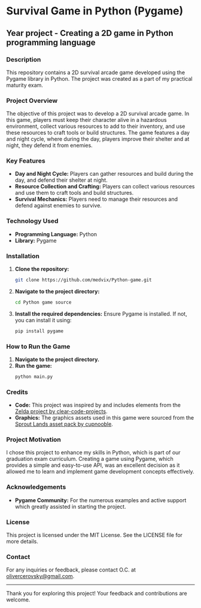# Survival Game in Python (Pygame)

## Year project - Creating a 2D game in Python programming language

### Description
This repository contains a 2D survival arcade game developed using the Pygame library in Python. The project was created as a part of my practical maturity exam.

### Project Overview
The objective of this project was to develop a 2D survival arcade game. In this game, players must keep their character alive in a hazardous environment, collect various resources to add to their inventory, and use these resources to craft tools or build structures. The game features a day and night cycle, where during the day, players improve their shelter and at night, they defend it from enemies.

### Key Features
- **Day and Night Cycle:** Players can gather resources and build during the day, and defend their shelter at night.
- **Resource Collection and Crafting:** Players can collect various resources and use them to craft tools and build structures.
- **Survival Mechanics:** Players need to manage their resources and defend against enemies to survive.

### Technology Used
- **Programming Language:** Python
- **Library:** Pygame

### Installation
1. **Clone the repository:**
    ```sh
    git clone https://github.com/medvix/Python-game.git
    ```
2. **Navigate to the project directory:**
    ```sh
    cd Python game source
    ```
3. **Install the required dependencies:**
    Ensure Pygame is installed. If not, you can install it using:
    ```sh
    pip install pygame
    ```

### How to Run the Game
1. **Navigate to the project directory.**
2. **Run the game:**
    ```sh
    python main.py
    ```

### Credits
- **Code:** This project was inspired by and includes elements from the [Zelda project by clear-code-projects](https://github.com/clear-code-projects/Zelda).
- **Graphics:** The graphics assets used in this game were sourced from the [Sprout Lands asset pack by cupnooble](https://cupnooble.itch.io/sprout-lands-asset-pack).

### Project Motivation
I chose this project to enhance my skills in Python, which is part of our graduation exam curriculum. Creating a game using Pygame, which provides a simple and easy-to-use API, was an excellent decision as it allowed me to learn and implement game development concepts effectively.

### Acknowledgements
- **Pygame Community:** For the numerous examples and active support which greatly assisted in starting the project.

### License
This project is licensed under the MIT License. See the LICENSE file for more details.

### Contact
For any inquiries or feedback, please contact O.C. at [olivercerovsky@gmail.com](mailto:olivercerovsky@gmail.com).

---

Thank you for exploring this project! Your feedback and contributions are welcome.
